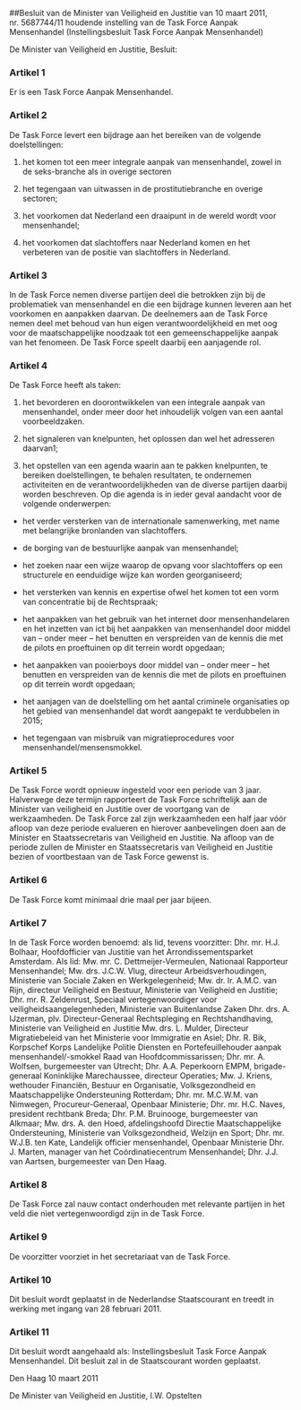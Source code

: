 <meta http-equiv='Content-Type' content='text/html; charset=utf-8' />

##Besluit van de Minister van Veiligheid en Justitie van 10 maart 2011, nr. 5687744/11 houdende instelling van de Task Force Aanpak Mensenhandel (Instellingsbesluit Task Force Aanpak Mensenhandel)

De Minister van Veiligheid en Justitie,  Besluit:    

### Artikel  1  

Er is een Task Force Aanpak Mensenhandel. 

### Artikel  2  

De Task Force levert een bijdrage aan het bereiken van de volgende doelstellingen: 

1. het komen tot een meer integrale aanpak van mensenhandel, zowel in de seks-branche als in overige sectoren  

2. het tegengaan van uitwassen in de prostitutiebranche en overige sectoren;  

3. het voorkomen dat Nederland een draaipunt in de wereld wordt voor mensenhandel;  

4. het voorkomen dat slachtoffers naar Nederland komen en het verbeteren van de positie van slachtoffers in Nederland.   

### Artikel  3  

In de Task Force nemen diverse partijen deel die betrokken zijn bij de problematiek van mensenhandel en die een bijdrage kunnen leveren aan het voorkomen en aanpakken daarvan. De deelnemers aan de Task Force nemen deel met behoud van hun eigen verantwoordelijkheid en met oog voor de maatschappelijke noodzaak tot een gemeenschappelijke aanpak van het fenomeen. De Task Force speelt daarbij een aanjagende rol. 

### Artikel  4  

De Task Force heeft als taken: 

1. het bevorderen en doorontwikkelen van een integrale aanpak van mensenhandel, onder meer door het inhoudelijk volgen van een aantal voorbeeldzaken.  

2. het signaleren van knelpunten, het oplossen dan wel het adresseren daarvan1;  

3. het opstellen van een agenda waarin aan te pakken knelpunten, te bereiken doelstellingen, te behalen resultaten, te ondernemen activiteiten en de verantwoordelijkheden van de diverse partijen daarbij worden beschreven. Op die agenda is in ieder geval aandacht voor de volgende onderwerpen: 

* het verder versterken van de internationale samenwerking, met name met belangrijke bronlanden van slachtoffers.  

* de borging van de bestuurlijke aanpak van mensenhandel;  

* het zoeken naar een wijze waarop de opvang voor slachtoffers op een structurele en eenduidige wijze kan worden georganiseerd;  

* het versterken van kennis en expertise ofwel het komen tot een vorm van concentratie bij de Rechtspraak;  

* het aanpakken van het gebruik van het internet door mensenhandelaren en het inzetten van ict bij het aanpakken van mensenhandel door middel van – onder meer – het benutten en verspreiden van de kennis die met de pilots en proeftuinen op dit terrein wordt opgedaan;  

* het aanpakken van pooierboys door middel van – onder meer – het benutten en verspreiden van de kennis die met de pilots en proeftuinen op dit terrein wordt opgedaan;  

* het aanjagen van de doelstelling om het aantal criminele organisaties op het gebied van mensenhandel dat wordt aangepakt te verdubbelen in 2015;  

* het tegengaan van misbruik van migratieprocedures voor mensenhandel/mensensmokkel.     

### Artikel  5  

De Task Force wordt opnieuw ingesteld voor een periode van 3 jaar. Halverwege deze termijn rapporteert de Task Force schriftelijk aan de Minister van veiligheid en Justitie over de voortgang van de werkzaamheden. De Task Force zal zijn werkzaamheden een half jaar vóór afloop van deze periode evalueren en hierover aanbevelingen doen aan de Minister en Staatssecretaris van Veiligheid en Justitie. Na afloop van de periode zullen de Minister en Staatssecretaris van Veiligheid en Justitie bezien of voortbestaan van de Task Force gewenst is. 

### Artikel  6  

De Task Force komt minimaal drie maal per jaar bijeen. 

### Artikel  7  

In de Task Force worden benoemd: als lid, tevens voorzitter: Dhr. mr. H.J. Bolhaar, Hoofdofficier van Justitie van het Arrondissementsparket Amsterdam. Als lid: Mw. mr. C. Dettmeijer-Vermeulen, Nationaal Rapporteur Mensenhandel; Mw. drs. J.C.W. Vlug, directeur Arbeidsverhoudingen, Ministerie van Sociale Zaken en Werkgelegenheid; Mw. dr. Ir. A.M.C. van Rijn, directeur Veiligheid en Bestuur, Ministerie van Veiligheid en Justitie; Dhr. mr. R. Zeldenrust, Speciaal vertegenwoordiger voor veiligheidsaangelegenheden, Ministerie van Buitenlandse Zaken Dhr. drs. A. IJzerman, plv. Directeur-Generaal Rechtspleging en Rechtshandhaving, Ministerie van Veiligheid en Justitie Mw. drs. L. Mulder, Directeur Migratiebeleid van het Ministerie voor Immigratie en Asiel; Dhr. R. Bik, Korpschef Korps Landelijke Politie Diensten en Portefeuillehouder aanpak mensenhandel/-smokkel Raad van Hoofdcommissarissen; Dhr. mr. A. Wolfsen, burgemeester van Utrecht; Dhr. A.A. Peperkoorn EMPM, brigade-generaal Koninklijke Marechaussee, directeur Operaties; Mw. J. Kriens, wethouder Financiën, Bestuur en Organisatie, Volksgezondheid en Maatschappelijke Ondersteuning Rotterdam; Dhr. mr. M.C.W.M. van Nimwegen, Procureur-Generaal, Openbaar Ministerie; Dhr. mr. H.C. Naves, president rechtbank Breda; Dhr. P.M. Bruinooge, burgemeester van Alkmaar; Mw. drs. A. den Hoed, afdelingshoofd Directie Maatschappelijke Ondersteuning, Ministerie van Volksgezondheid, Welzijn en Sport; Dhr. mr. W.J.B. ten Kate, Landelijk officier mensenhandel, Openbaar Ministerie Dhr. J. Marten, manager van het Coördinatiecentrum Mensenhandel; Dhr. J.J. van Aartsen, burgemeester van Den Haag. 

### Artikel  8  

De Task Force zal nauw contact onderhouden met relevante partijen in het veld die niet vertegenwoordigd zijn in de Task Force. 

### Artikel  9  

De voorzitter voorziet in het secretariaat van de Task Force. 

### Artikel  10  

Dit besluit wordt geplaatst in de Nederlandse Staatscourant en treedt in werking met ingang van 28 februari 2011. 

### Artikel  11  

Dit besluit wordt aangehaald als: Instellingsbesluit Task Force Aanpak Mensenhandel. 
Dit besluit zal in de Staatscourant worden geplaatst.   

Den Haag 
10 maart 2011   

De 
Minister van Veiligheid en Justitie, 
I.W. Opstelten     
